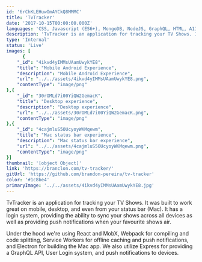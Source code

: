 ```yaml
---
id: '6rChKLEHuwOmAYCkQ8MMMC'
title: 'TvTracker'
date: '2017-10-15T00:00:00.000Z'
languages: 'CSS, Javascript (ES6+), MongoDB, NodeJS, GraphQL, HTML, A11Y, & SEO'
description: 'TvTracker is an application for tracking your TV Shows. It was built to work great on mobile, desktop, and even from your status bar (Mac).'
type: 'Internal'
status: 'Live'
images: [
      {
	"_id": "4ikvd4yIMMsUAamUwykYE8",
	"title": "Mobile Android Experience",
	"description": "Mobile Android Experience",
	"url": "../../assets/4ikvd4yIMMsUAamUwykYE8.png",
	"contentType": "image/png"
},{
	"_id": "30rOMLd7i00YiQW2GemacK",
	"title": "Desktop experience",
	"description": "Desktop experience",
	"url": "../../assets/30rOMLd7i00YiQW2GemacK.png",
	"contentType": "image/png"
},{
	"_id": "4cajmluS5OUcyoyWKMqewm",
	"title": "Mac status bar experience",
	"description": "Mac status bar experience",
	"url": "../../assets/4cajmluS5OUcyoyWKMqewm.png",
	"contentType": "image/png"
}]
thumbnail: '[object Object]'
link: 'https://branclon.com/tv-tracker/'
gitUrl: 'https://github.com/brandon-pereira/tv-tracker'
color: '#1c8be4'
primaryImage: '../../assets/4ikvd4yIMMsUAamUwykYE8.jpg'
---
```


TvTracker is an application for tracking your TV Shows. It was built to work great on mobile, desktop, and even from your status bar (Mac). It has a login system, providing the ability to sync your shows across all devices as well as providing push notifications when your favourite shows air. 

Under the hood we're using React and MobX, Webpack for compiling and code splitting, Service Workers for offline caching and push notifications, and Electron for building the Mac app. We also utilize Express for providing a GraphQL API, User Login system, and push notifications to devices.
